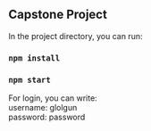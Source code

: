 ## Capstone Project
In the project directory, you can run:  

### `npm install`

### `npm start`  
For login, you can write:  
username: glolgun  
password: password
